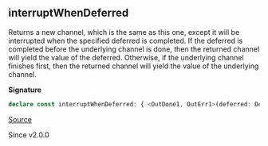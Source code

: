 ## interruptWhenDeferred

Returns a new channel, which is the same as this one, except it will be
interrupted when the specified deferred is completed. If the deferred is
completed before the underlying channel is done, then the returned channel
will yield the value of the deferred. Otherwise, if the underlying channel
finishes first, then the returned channel will yield the value of the
underlying channel.

**Signature**

```ts
declare const interruptWhenDeferred: { <OutDone1, OutErr1>(deferred: Deferred.Deferred<OutDone1, OutErr1>): <OutElem, InElem, OutErr, InErr, OutDone, InDone, Env>(self: Channel<OutElem, InElem, OutErr, InErr, OutDone, InDone, Env>) => Channel<OutElem, InElem, OutErr1 | OutErr, InErr, OutDone1 | OutDone, InDone, Env>; <OutElem, InElem, OutErr, InErr, OutDone, InDone, Env, OutDone1, OutErr1>(self: Channel<OutElem, InElem, OutErr, InErr, OutDone, InDone, Env>, deferred: Deferred.Deferred<OutDone1, OutErr1>): Channel<OutElem, InElem, OutErr | OutErr1, InErr, OutDone | OutDone1, InDone, Env>; }
```

[Source](https://github.com/Effect-TS/effect/tree/main/packages/effect/src/Channel.ts#L1188)

Since v2.0.0